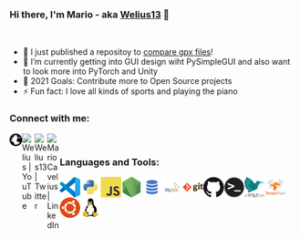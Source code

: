 [//]: # (Profile based on CodeStackr's tutorial <https://www.youtube.com/watch?v=ECuqb5Tv9qI>)

### Hi there, I'm Mario - aka [Welius13][website] 👋 

<br />


- 🔭 I just published a repositoy to [compare gpx files][repo]!
- 🌱 I’m currently getting into GUI design wiht PySimpleGUI and also want to look more into PyTorch and Unity
- 🥅 2021 Goals: Contribute more to Open Source projects
- ⚡ Fun fact: I love all kinds of sports and playing the piano

### Connect with me:

[<img align="left" alt="github.com/Welius13/welius13.github.io-dev" width="22px" src="https://raw.githubusercontent.com/iconic/open-iconic/master/svg/globe.svg" />][website]
[<img align="left" alt="Welius | YouTube" width="22px" src="https://cdn.jsdelivr.net/npm/simple-icons@v3/icons/youtube.svg" />][youtube]
[<img align="left" alt="Welius13 | Twitter" width="22px" src="https://cdn.jsdelivr.net/npm/simple-icons@v3/icons/twitter.svg" />][twitter]
[<img align="left" alt="Mario Cavelius | LinkedIn" width="22px" src="https://cdn.jsdelivr.net/npm/simple-icons@v3/icons/linkedin.svg" />][linkedin]

<br />

### Languages and Tools:

[<img align="left" alt="Visual Studio Code" width="36px" src="https://raw.githubusercontent.com/github/explore/80688e429a7d4ef2fca1e82350fe8e3517d3494d/topics/visual-studio-code/visual-studio-code.png" />][self]
[<img align="left" alt="Python" width="36px" src="https://raw.githubusercontent.com/github/explore/80688e429a7d4ef2fca1e82350fe8e3517d3494d/topics/python/python.png" />][self]
[<img align="left" alt="JavaScript" width="36px" src="https://raw.githubusercontent.com/github/explore/80688e429a7d4ef2fca1e82350fe8e3517d3494d/topics/javascript/javascript.png" />][self]
[<img align="left" alt="Node.js" width="36px" src="https://raw.githubusercontent.com/github/explore/80688e429a7d4ef2fca1e82350fe8e3517d3494d/topics/nodejs/nodejs.png" />][self]
[<img align="left" alt="SQL" width="36px" src="https://raw.githubusercontent.com/github/explore/80688e429a7d4ef2fca1e82350fe8e3517d3494d/topics/sql/sql.png" />][self]
[<img align="left" alt="MySQL" width="36px" src="https://raw.githubusercontent.com/github/explore/80688e429a7d4ef2fca1e82350fe8e3517d3494d/topics/mysql/mysql.png" />][self]
[<img align="left" alt="Git" width="36px" src="https://raw.githubusercontent.com/github/explore/80688e429a7d4ef2fca1e82350fe8e3517d3494d/topics/git/git.png" />][self]
[<img align="left" alt="GitHub" width="36px" src="https://raw.githubusercontent.com/github/explore/78df643247d429f6cc873026c0622819ad797942/topics/github/github.png" />][self]
[<img align="left" alt="Terminal" width="36px" src="https://raw.githubusercontent.com/github/explore/80688e429a7d4ef2fca1e82350fe8e3517d3494d/topics/terminal/terminal.png" />][self]
[<img align="left" alt="LaTeX" width="36px" src="https://raw.githubusercontent.com/github/explore/80688e429a7d4ef2fca1e82350fe8e3517d3494d/topics/latex/latex.png" />][self]
[<img align="left" alt="TensorFlow" width="36px" src="https://raw.githubusercontent.com/github/explore/80688e429a7d4ef2fca1e82350fe8e3517d3494d/topics/tensorflow/tensorflow.png" />][self]
[<img align="left" alt="Ubuntu" width="36px" src="https://raw.githubusercontent.com/github/explore/80688e429a7d4ef2fca1e82350fe8e3517d3494d/topics/ubuntu/ubuntu.png" />][self]
[<img align="left" alt="Linux" width="36px" src="https://raw.githubusercontent.com/github/explore/80688e429a7d4ef2fca1e82350fe8e3517d3494d/topics/linux/linux.png" />][self]


<br />

[repo]: https://github.com/Welius13/gpx-viewer

[website]: https://codeSTACKr.com
[twitter]: https://twitter.com/Welius13/
[youtube]: https://www.youtube.com/channel/UCif1bJhA-YakieXcSfScMKw
[linkedin]: https://www.linkedin.com/in/mario-cavelius-84a48014a/


[//]: # (Languages and Tools)
[self]: https://github.com/Welius13
[python]: https://www.python.org/
[tensorflow]: google.com
